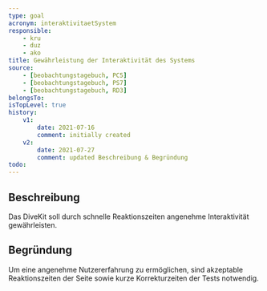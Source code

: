 ```yaml
---
type: goal
acronym: interaktivitaetSystem
responsible: 
    - kru
    - duz
    - ako
title: Gewährleistung der Interaktivität des Systems
source:
    - [beobachtungstagebuch, PC5]
    - [beobachtungstagebuch, PS7]
    - [beobachtungstagebuch, RD3]
belongsTo:
isTopLevel: true
history:
    v1:
        date: 2021-07-16
        comment: initially created
    v2:
        date: 2021-07-27
        comment: updated Beschreibung & Begründung
todo:
---
```


## Beschreibung

Das DiveKit soll durch schnelle Reaktionszeiten angenehme Interaktivität gewährleisten.

## Begründung

Um eine angenehme Nutzererfahrung zu ermöglichen, sind akzeptable Reaktionszeiten der Seite sowie kurze Korrekturzeiten der Tests notwendig.

